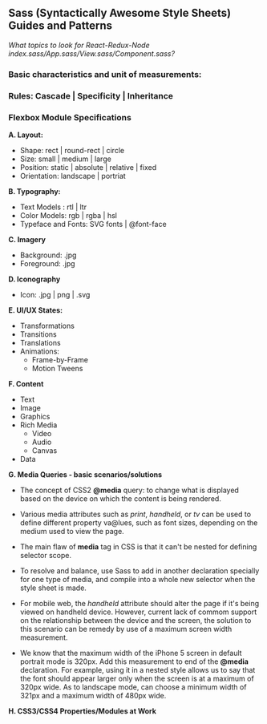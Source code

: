 ## Sass (Syntactically Awesome Style Sheets) Guides and Patterns 
*What topics to look for React-Redux-Node index.sass/App.sass/View.sass/Component.sass?*
### Basic characteristics and unit of measurements:
### Rules: Cascade | Specificity | Inheritance 
### Flexbox Module Specifications

**A. Layout:** 
  - Shape: rect | round-rect | circle
  - Size: small | medium | large
  - Position: static | absolute | relative | fixed
  - Orientation: landscape | portriat
   
 **B. Typography:**
  - Text Models : rtl | ltr
  - Color Models: rgb | rgba | hsl 
  - Typeface and Fonts: SVG fonts | @font-face
 
**C. Imagery**
  - Background: .jpg
  - Foreground: .jpg 
  
**D. Iconography**
  - Icon: .jpg | png | .svg

**E. UI/UX States:**
  - Transformations
  - Transitions
  - Translations
  - Animations:
    - Frame-by-Frame
    - Motion Tweens
  
**F. Content**
  - Text
  - Image
  - Graphics
  - Rich Media
    - Video
    - Audio
    - Canvas
  - Data
 
**G. Media Queries - basic scenarios/solutions**
  - The concept of CSS2 **@media** query: to change what is displayed based on the device
  on which the content is being rendered.
  
  - Various media attributes such as *print*, *handheld*, or *tv* can be used to define 
  different property va@lues, such as font sizes, depending on the medium used to view the page.
  
  - The main flaw of **media** tag in CSS is that it can't be nested for defining selector scope.
  
  - To resolve and balance, use Sass to add in another declaration specially for one type of
  media, and compile into a whole new selector when the style sheet is made.
  
  - For mobile web, the *handheld* attribute should alter the page if it's being viewed on
  handheld device. However, current lack of commom support on the relationship between the 
  device and the screen, the solution to this scenario can be remedy by use of a maximum
  screen width measurement.
  
  - We know that the maximum width of the iPhone 5 screen in default portrait mode is 320px. 
  Add this measurement to end of the **@media** declaration. For example, using it in a 
  nested style allows us to say that the font should appear larger only when the screen is 
  at a maximum of 320px wide. As to landscape mode, can choose a minimum width of 321px and a 
  maximum width of 480px wide.
  
**H. CSS3/CSS4 Properties/Modules at Work**

